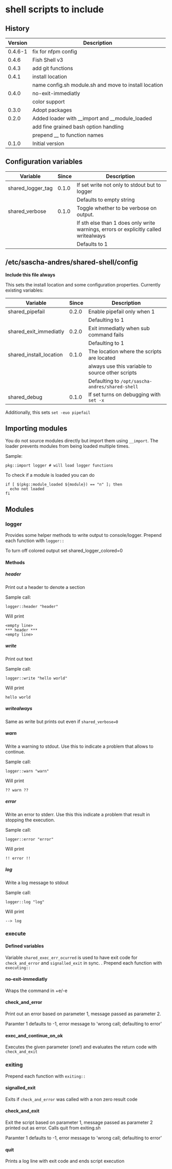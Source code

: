 # shell scripts to include

## History

|Version|Description|
|---|---|
|0.4.6-1|fix for nfpm config|
|0.4.6|Fish Shell v3|
|0.4.3|add git functions|
|0.4.1|install location|
| |name config.sh module.sh and move to install location|
|0.4.0|no-exit-immediatly|
| |color support|
|0.3.0|Adopt packages|
|0.2.0|Added loader with __import and __module_loaded|
| |add fine grained bash option handling|
| |prepend __ to function names|
|0.1.0|Initial version|

## Configuration variables

|Variable|Since|Description|
|---|---|---|
|shared_logger_tag|0.1.0|If set write not only to stdout but to logger|
|||Defaults to empty string|
|shared_verbose|0.1.0|Toggle whether to be verbose on output.|
|||If sth else than 1 does only write warnings, errors or explicitly called writealways|
|||Defaults to 1|

## /etc/sascha-andres/shared-shell/config

__Include this file always__

This sets the install location and some configuration properties. Currently existing variables:

|Variable|Since|Description|
|---|---|---|
|shared_pipefail|0.2.0|Enable pipefail only when 1|
|||Defaulting to 1|
|shared_exit_immediatly|0.2.0|Exit immediatly when sub command fails|
|||Defaulting to 1|
|shared_install_location|0.1.0|The location where the scripts are located|
|||always use this variable to source other scripts|
|||Defaulting to `/opt/sascha-andres/shared-shell`|
|shared_debug|0.1.0|If set turns on debugging with `set -x`

Additionally, this sets `set -euo pipefail`

## Importing modules

You do not source modules directly but import them using `__import`. The loader prevents modules from being loaded multiple times.

Sample:

    pkg::import logger # will load logger functions

To check if a module is loaded you can do

    if [ $(pkg::module_loaded ${module}) == "n" ]; then
      echo not loaded
    fi

## Modules

### logger

Provides some helper methods to write output to console/logger. Prepend each function with `logger::`

To turn off colored output set shared_logger_colored=0

#### Methods

##### header

Print out a header to denote a section

Sample call:

    logger::header "header"
    
Will print

    <empty line>
    *** header ***
    <empty line>

##### write

Print out text

Sample call:

    logger::write "hello world"

Will print

	hello world

##### writealways

Same as write but prints out even if `shared_verbose=0`

##### warn

Write a warning to stdout. Use this to indicate a problem that allows to continue.

Sample call:

    logger::warn "warn"
    
Will print

	?? warn ??

##### error

Write an error to stderr. Use this this indicate a problem that result in stopping the execution.

Sample call:

    logger::error "error"
    
Will print

	!! error !!

##### log

Write a log message to stdout

Sample call:

    logger::log "log"

Will print

    --> log

### execute

#### Defined variables

Variable `shared_exec_err_ocurred` is used to have exit code for `check_and_error` and `signalled_exit` in sync. . Prepend each function with `executing::`

#### no-exit-immediatly

Wraps the command in +e/-e

#### check_and_error

Print out an error based on parameter 1, message passed as parameter 2.

Paramter 1 defaults to -1, error message to 'wrong call; defaulting to error'

#### exec_and_continue_on_ok

Executes the given parameter (one!) and evaluates the return code with `check_and_exit`

### exiting

Prepend each function with `exiting::`

#### signalled_exit

Exits if `check_and_error` was called with a non zero result code

#### check_and_exit

Exit the script based on parameter 1, message passed as parameter 2 printed out as error. Calls quit from exiting.sh

Paramter 1 defaults to -1, error message to 'wrong call; defaulting to error'

#### quit

Prints a log line with exit code and ends script execution
